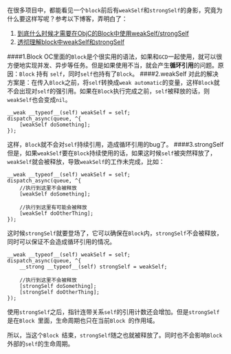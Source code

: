 在很多项目中，都能看见一个`block`前后有`weakSelf`和`strongSelf`的身影，究竟为什么要这样写呢？参考以下博客，弄明白了：
1. [到底什么时候才需要在ObjC的Block中使用weakSelf/strongSelf](http://blog.lessfun.com/blog/2014/11/22/when-should-use-weakself-and-strongself-in-objc-block/)
2. [透彻理解block中weakSelf和strongSelf](https://www.jianshu.com/p/ae4f84e289b9)

####1.Block
OC里面的`Block`是个很实用的语法，如果和`GCD`一起使用，就可以很方便地实现并发、异步等任务。但是如果使用不当，就会产生**循环引用**的问题。原因：`Block` 持有 `self`，同时`self`也持有了`Block`。
####2.weakSelf
对此的解决方案是：在传入`Block`之前，将`self`转换成`weak automatic`的变量，这样`Block`就不会出现对`self`的强引用。如果在`Block`执行完成之前，`self`被释放的话，则`weakSelf`也会变成`nil`。
```
__weak __typeof__(self) weakSelf = self;
dispatch_async(queue, ^{
    [weakSelf doSomething];
});
```
这样，`Block`就不会对`self`持续引用，造成循环引用的bug了。
####3.strongSelf
但是，如果`weakSelf`要在`Block`持续使用的话，如果这时候`self`被突然释放了，`weakSelf`就会被释放，导致`weakSelf`的工作未完成，比如：
```
__weak __typeof__(self) weakSelf = self;
dispatch_async(queue, ^{
    //执行到这里不会被释放
    [weakSelf doSomething];

    //执行到这里有可能会被释放
    [weakSelf doOtherThing];
});
```
这时候`strongSelf`就要登场了，它可以确保在`Block`内，`strongSelf`不会被释放，同时可以保证不会造成循环引用的情况。
```
__weak __typeof__(self) weakSelf = self;
dispatch_async(queue, ^{
    __strong __typeof__(self) strongSelf = weakSelf;    

    //执行到这里不会被释放
    [strongSelf doSomething];
    [strongSelf doOtherThing];
});
```
使用`strongSelf`之后，指针连带关系`self`的引用计数还会增加。但是`strongSelf`是在`Block `里面，生命周期也只在当前`Block `的作用域。

所以，当这个`Block `结束，`strongSelf`随之也就被释放了。同时也不会影响`Block `外部的`self`的生命周期。